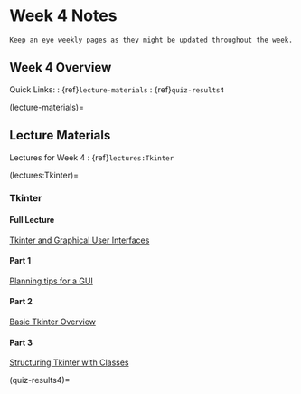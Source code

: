 Week 4 Notes
============================

```{note}
Keep an eye weekly pages as they might be updated throughout the week.
```

## Week 4 Overview

Quick Links:
: {ref}`lecture-materials`
: {ref}`quiz-results4`

(lecture-materials)=
## Lecture Materials

Lectures for Week 4
: {ref}`lectures:Tkinter`

(lectures:Tkinter)=
### Tkinter

#### Full Lecture
[Tkinter and Graphical User Interfaces](https://uci.yuja.com/V/Video?v=2301628&node=8312739&a=2055913874&autoplay=1)
#### Part 1
[Planning tips for a GUI](https://uci.yuja.com/V/Video?v=2311938&node=8335521&a=285910547&autoplay=1)
#### Part 2
[Basic Tkinter Overview](https://uci.yuja.com/V/Video?v=2311950&node=8335572&a=1924101216&autoplay=1)
#### Part 3
[Structuring Tkinter with Classes](https://uci.yuja.com/V/Video?v=2311976&node=8335658&a=1815687944&autoplay=1)

(quiz-results4)=
